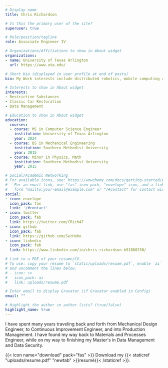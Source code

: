 ```yaml
---
# Display name
title: Chris Richardson

# Is this the primary user of the site?
superuser: true

# Role/position/tagline
role: Associate Engineer IV

# Organizations/Affiliations to show in About widget
organizations:
- name: University of Texas Arlington
  url: https://www.uta.edu/

# Short bio (displayed in user profile at end of posts)
bio: My Work interests include distributed robotics, mobile computing and programmable matter.

# Interests to show in About widget
interests:
- Restrictive Substances
- Classic Car Restoration
- Data Management

# Education to show in About widget
education:
  courses:
  - course: MS in Computer Science Engineer
    institution: University of Texas Arlington
    year: 2024
  - course: BS in Mechanical Engineering
    institution: Southern Methodist University
    year: 2015
  - course: Minor in Physics, Math
    institution: Southern Methodist University
    year: 2015

# Social/Academic Networking
# For available icons, see: https://wowchemy.com/docs/getting-started/page-builder/#icons
#   For an email link, use "fas" icon pack, "envelope" icon, and a link in the
#   form "mailto:your-email@example.com" or "/#contact" for contact widget.
social:
- icon: envelope
  icon_pack: fas
  link: '/#contact'
- icon: twitter
  icon_pack: fab
  link: https://twitter.com/CRich47
- icon: github
  icon_pack: fab
  link: https://github.com/SerHobo
- icon: linkedin
  icon_pack: fab
  link: https://www.linkedin.com/in/chris-richardson-b91888230/

# Link to a PDF of your resume/CV.
# To use: copy your resume to `static/uploads/resume.pdf`, enable `ai` icons in `params.toml`, 
# and uncomment the lines below.
# - icon: cv
#   icon_pack: ai
#   link: uploads/resume.pdf

# Enter email to display Gravatar (if Gravatar enabled in Config)
email: ""

# Highlight the author in author lists? (true/false)
highlight_name: true
---
```


I have spent many years traveling back and forth from Mechanical Design Engineer, to Continuous Improvement Engineer, and into Production Management. I have found my way back to Materials and Processes Engineer, while on my way to finishing my Master's in Data Management and Data Security.

{{< icon name="download" pack="fas" >}} Download my {{< staticref "uploads/resume.pdf" "newtab" >}}resumé{{< /staticref >}}.
